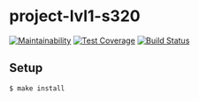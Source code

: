 # project-lvl1-s320

[![Maintainability](https://api.codeclimate.com/v1/badges/9a33fa847d65a32ef1bd/maintainability)](https://codeclimate.com/github/lightmonk1911/project-lvl1-s320/maintainability)
[![Test Coverage](https://api.codeclimate.com/v1/badges/9a33fa847d65a32ef1bd/test_coverage)](https://codeclimate.com/github/lightmonk1911/project-lvl1-s320/test_coverage)
[![Build Status](https://travis-ci.org/lightmonk1911/project-lvl1-s320.svg?branch=master)](https://travis-ci.org/lightmonk1911/project-lvl1-s320)
## Setup

```sh
$ make install
```
